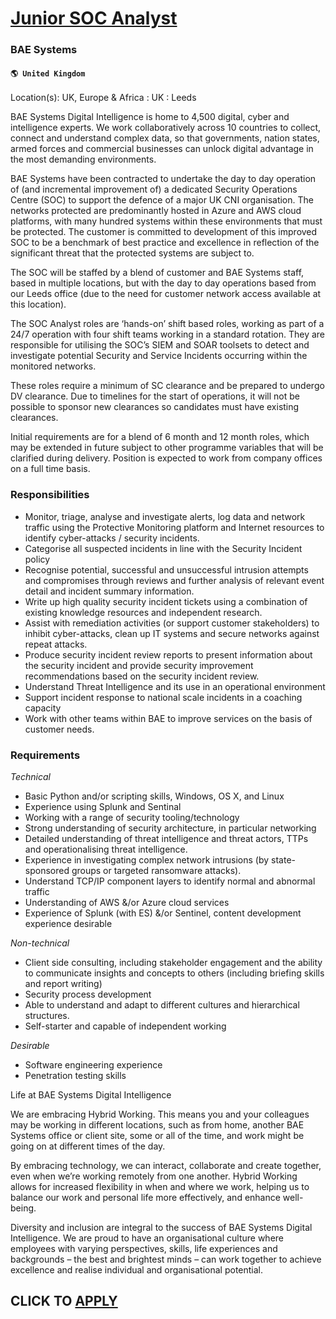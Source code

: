 # [Junior SOC Analyst](https://www.remotewlb.com/apply/junior-soc-analyst)  
### BAE Systems  
#### `🌎 United Kingdom`  

Location(s): UK, Europe & Africa : UK : Leeds

BAE Systems Digital Intelligence is home to 4,500 digital, cyber and intelligence experts. We work collaboratively across 10 countries to collect, connect and understand complex data, so that governments, nation states, armed forces and commercial businesses can unlock digital advantage in the most demanding environments.

BAE Systems have been contracted to undertake the day to day operation of (and incremental improvement of) a dedicated Security Operations Centre (SOC) to support the defence of a major UK CNI organisation. The networks protected are predominantly hosted in Azure and AWS cloud platforms, with many hundred systems within these environments that must be protected. The customer is committed to development of this improved SOC to be a benchmark of best practice and excellence in reflection of the significant threat that the protected systems are subject to.

The SOC will be staffed by a blend of customer and BAE Systems staff, based in multiple locations, but with the day to day operations based from our Leeds office (due to the need for customer network access available at this location).

The SOC Analyst roles are ‘hands-on’ shift based roles, working as part of a 24/7 operation with four shift teams working in a standard rotation. They are responsible for utilising the SOC’s SIEM and SOAR toolsets to detect and investigate potential Security and Service Incidents occurring within the monitored networks.

These roles require a minimum of SC clearance and be prepared to undergo DV clearance. Due to timelines for the start of operations, it will not be possible to sponsor new clearances so candidates must have existing clearances.

Initial requirements are for a blend of 6 month and 12 month roles, which may be extended in future subject to other programme variables that will be clarified during delivery. Position is expected to work from company offices on a full time basis.

### Responsibilities

  * Monitor, triage, analyse and investigate alerts, log data and network traffic using the Protective Monitoring platform and Internet resources to identify cyber-attacks / security incidents.
  * Categorise all suspected incidents in line with the Security Incident policy
  * Recognise potential, successful and unsuccessful intrusion attempts and compromises through reviews and further analysis of relevant event detail and incident summary information.
  * Write up high quality security incident tickets using a combination of existing knowledge resources and independent research.
  * Assist with remediation activities (or support customer stakeholders) to inhibit cyber-attacks, clean up IT systems and secure networks against repeat attacks.
  * Produce security incident review reports to present information about the security incident and provide security improvement recommendations based on the security incident review.
  * Understand Threat Intelligence and its use in an operational environment
  * Support incident response to national scale incidents in a coaching capacity
  * Work with other teams within BAE to improve services on the basis of customer needs.

### Requirements

 _Technical_

  * Basic Python and/or scripting skills, Windows, OS X, and Linux
  * Experience using Splunk and Sentinal
  * Working with a range of security tooling/technology
  * Strong understanding of security architecture, in particular networking
  * Detailed understanding of threat intelligence and threat actors, TTPs and operationalising threat intelligence.
  * Experience in investigating complex network intrusions (by state-sponsored groups or targeted ransomware attacks).
  * Understand TCP/IP component layers to identify normal and abnormal traffic
  * Understanding of AWS &/or Azure cloud services
  * Experience of Splunk (with ES) &/or Sentinel, content development experience desirable

 _Non-technical_

  * Client side consulting, including stakeholder engagement and the ability to communicate insights and concepts to others (including briefing skills and report writing)
  * Security process development
  * Able to understand and adapt to different cultures and hierarchical structures.
  * Self-starter and capable of independent working

 _Desirable_

  * Software engineering experience
  * Penetration testing skills

Life at BAE Systems Digital Intelligence

We are embracing Hybrid Working. This means you and your colleagues may be working in different locations, such as from home, another BAE Systems office or client site, some or all of the time, and work might be going on at different times of the day.

By embracing technology, we can interact, collaborate and create together, even when we’re working remotely from one another. Hybrid Working allows for increased flexibility in when and where we work, helping us to balance our work and personal life more effectively, and enhance well-being.

Diversity and inclusion are integral to the success of BAE Systems Digital Intelligence. We are proud to have an organisational culture where employees with varying perspectives, skills, life experiences and backgrounds – the best and brightest minds – can work together to achieve excellence and realise individual and organisational potential.

  
## CLICK TO [APPLY](https://www.remotewlb.com/apply/junior-soc-analyst)

